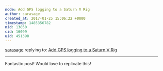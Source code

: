 ```yaml
---
node: Add GPS logging to a Saturn V Rig
author: sarasage
created_at: 2017-01-25 15:06:22 +0000
timestamp: 1485356782
nid: 13850
cid: 16099
uid: 451398
---
```




[sarasage](../profile/sarasage) replying to: [Add GPS logging to a Saturn V Rig](../notes/cfastie/01-14-2017/add-gps-logging-to-microsd-card-to-a-saturn-v-rig)

----
Fantastic post! Would love to replicate this!